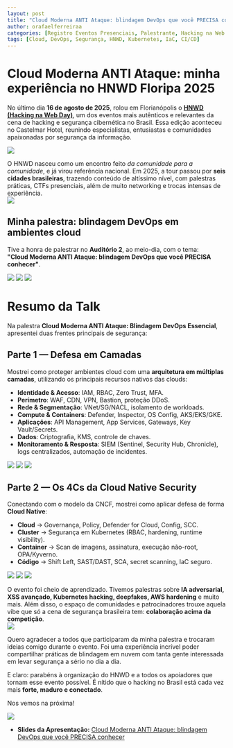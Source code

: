```yaml
---
layout: post
title: "Cloud Moderna ANTI Ataque: blindagem DevOps que você PRECISA conhecer - Hacking na Web Day Florianópolis 2025"
author: orafaelferreiraa
categories: [Registro Eventos Presenciais, Palestrante, Hacking na Web Day Florianópolis 2025]
tags: [Cloud, DevOps, Segurança, HNWD, Kubernetes, IaC, CI/CD]
---
```


# Cloud Moderna ANTI Ataque: minha experiência no HNWD Floripa 2025

No último dia **16 de agosto de 2025**, rolou em Florianópolis o [**HNWD (Hacking na Web Day)**](https://www.sympla.com.br/evento/hnwd-florianopolis-2025/2960275?referrer=orafaelferreira.com&referrer=orafaelferreira.com), um dos eventos mais autênticos e relevantes da cena de hacking e segurança cibernética no Brasil. Essa edição aconteceu no Castelmar Hotel, reunindo especialistas, entusiastas e comunidades apaixonadas por segurança da informação.  

![](https://stoblobcertificados011.blob.core.windows.net/imagens-blog/posts/HNWD/1.jpeg)

O HNWD nasceu como um encontro feito *da comunidade para a comunidade*, e já virou referência nacional. Em 2025, a tour passou por **seis cidades brasileiras**, trazendo conteúdo de altíssimo nível, com palestras práticas, CTFs presenciais, além de muito networking e trocas intensas de experiência.  
![](https://stoblobcertificados011.blob.core.windows.net/imagens-blog/posts/HNWD/00.JPG)

## Minha palestra: blindagem DevOps em ambientes cloud

Tive a honra de palestrar no **Auditório 2**, ao meio-dia, com o tema:  
**"Cloud Moderna ANTI Ataque: blindagem DevOps que você PRECISA conhecer"**.  

![](https://stoblobcertificados011.blob.core.windows.net/imagens-blog/posts/HNWD/001.JPG)
![](https://stoblobcertificados011.blob.core.windows.net/imagens-blog/posts/HNWD/2.JPG)
![](https://stoblobcertificados011.blob.core.windows.net/imagens-blog/posts/HNWD/3.JPG)

# Resumo da Talk

Na palestra **Cloud Moderna ANTI Ataque: Blindagem DevOps Essencial**, apresentei duas frentes principais de segurança:

## Parte 1 — Defesa em Camadas  

Mostrei como proteger ambientes cloud com uma **arquitetura em múltiplas camadas**, utilizando os principais recursos nativos das clouds:  

- **Identidade & Acesso**: IAM, RBAC, Zero Trust, MFA.  
- **Perímetro**: WAF, CDN, VPN, Bastion, proteção DDoS.  
- **Rede & Segmentação**: VNet/SG/NACL, isolamento de workloads.  
- **Compute & Containers**: Defender, Inspector, OS Config, AKS/EKS/GKE.  
- **Aplicações**: API Management, App Services, Gateways, Key Vault/Secrets.  
- **Dados**: Criptografia, KMS, controle de chaves.  
- **Monitoramento & Resposta**: SIEM (Sentinel, Security Hub, Chronicle), logs centralizados, automação de incidentes.  

![](https://stoblobcertificados011.blob.core.windows.net/imagens-blog/posts/HNWD/4.JPG)
![](https://stoblobcertificados011.blob.core.windows.net/imagens-blog/posts/HNWD/5.jpg)
![](https://stoblobcertificados011.blob.core.windows.net/imagens-blog/posts/HNWD/6.jpg)

## Parte 2 — Os 4Cs da Cloud Native Security  

Conectando com o modelo da CNCF, mostrei como aplicar defesa de forma **Cloud Native**:  

- **Cloud** → Governança, Policy, Defender for Cloud, Config, SCC.  
- **Cluster** → Segurança em Kubernetes (RBAC, hardening, runtime visibility).  
- **Container** → Scan de imagens, assinatura, execução não-root, OPA/Kyverno.  
- **Código** → Shift Left, SAST/DAST, SCA, secret scanning, IaC seguro.  

![](https://stoblobcertificados011.blob.core.windows.net/imagens-blog/posts/HNWD/7.JPG)
![](https://stoblobcertificados011.blob.core.windows.net/imagens-blog/posts/HNWD/8.jpg)
![](https://stoblobcertificados011.blob.core.windows.net/imagens-blog/posts/HNWD/9.JPG)

O evento foi cheio de aprendizado. Tivemos palestras sobre **IA adversarial, XSS avançado, Kubernetes hacking, deepfakes, AWS hardening** e muito mais. Além disso, o espaço de comunidades e patrocinadores trouxe aquela vibe que só a cena de segurança brasileira tem: **colaboração acima da competição**.  
![](https://stoblobcertificados011.blob.core.windows.net/imagens-blog/posts/HNWD/10.JPG)

Quero agradecer a todos que participaram da minha palestra e trocaram ideias comigo durante o evento. Foi uma experiência incrível poder compartilhar práticas de blindagem em nuvem com tanta gente interessada em levar segurança a sério no dia a dia.  

E claro: parabéns à organização do HNWD e a todos os apoiadores que tornam esse evento possível. É nítido que o hacking no Brasil está cada vez mais **forte, maduro e conectado**.  

Nos vemos na próxima!  

![](https://stoblobcertificados011.blob.core.windows.net/imagens-blog/posts/HNWD/11.png)

- <i class="fa-regular fa-folder-open"></i> **Slides da Apresentação:** [Cloud Moderna ANTI Ataque: blindagem DevOps que você PRECISA conhecer](https://stoblobcertificados011.blob.core.windows.net/palestras/CloudModernaANTIAtaque.pdf)
